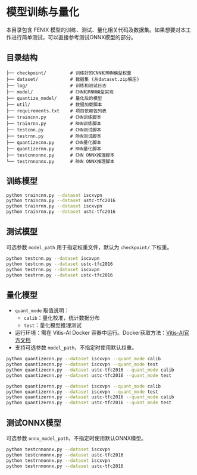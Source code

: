 # 模型训练与量化

本目录包含 FENIX 模型的训练、测试、量化相关代码及数据集。如果想要对本工作进行简单测试，可以直接参考测试ONNX模型的部分。

## 目录结构

```1c
├── checkpoint/         # 训练好的CNN和RNN模型权重
├── dataset/            # 数据集 (从dataset.zip解压)
├── log/                # 训练和测试日志
├── model/              # CNN和RNN模型实现
├── quantize_model/     # 量化后的模型
├── util/               # 数据加载脚本
├── requirements.txt    # 项目依赖包列表
├── traincnn.py         # CNN训练脚本
├── trainrnn.py         # RNN训练脚本
├── testcnn.py          # CNN测试脚本
├── testrnn.py          # RNN测试脚本
├── quantizecnn.py      # CNN量化脚本
├── quantizernn.py      # RNN量化脚本
├── testcnnonnx.py      # CNN ONNX推理脚本
└── testrnnonnx.py      # RNN ONNX推理脚本
```

## 训练模型

```bash
python traincnn.py --dataset iscxvpn
python traincnn.py --dataset ustc-tfc2016
python trainrnn.py --dataset iscxvpn
python trainrnn.py --dataset ustc-tfc2016
```

## 测试模型

可选参数 `model_path` 用于指定权重文件，默认为 `checkpoint/` 下权重。

```bash
python testcnn.py --dataset iscxvpn
python testcnn.py --dataset ustc-tfc2016
python testrnn.py --dataset iscxvpn
python testrnn.py --dataset ustc-tfc2016
```

## 量化模型

- `quant_mode` 取值说明：
  - `calib`：量化校准，统计数据分布
  - `test`：量化模型推理测试
- 运行环境：需在 Vitis-AI Docker 容器中运行。Docker获取方法：[Vitis-AI官方文档](https://xilinx.github.io/Vitis-AI/3.5/html/index.html)
- 支持可选参数 `model_path`，不指定时使用默认权重。

```bash
python quantizecnn.py --dataset iscxvpn --quant_mode calib
python quantizecnn.py --dataset iscxvpn --quant_mode test
python quantizecnn.py --dataset ustc-tfc2016 --quant_mode calib
python quantizecnn.py --dataset ustc-tfc2016 --quant_mode test

python quantizernn.py --dataset iscxvpn --quant_mode calib
python quantizernn.py --dataset iscxvpn --quant_mode test
python quantizernn.py --dataset ustc-tfc2016 --quant_mode calib
python quantizernn.py --dataset ustc-tfc2016 --quant_mode test
```

## 测试ONNX模型

可选参数 `onnx_model_path`，不指定时使用默认ONNX模型。

```bash
python testcnnonnx.py --dataset iscxvpn
python testcnnonnx.py --dataset ustc-tfc2016
python testrnnonnx.py --dataset iscxvpn
python testrnnonnx.py --dataset ustc-tfc2016
```
